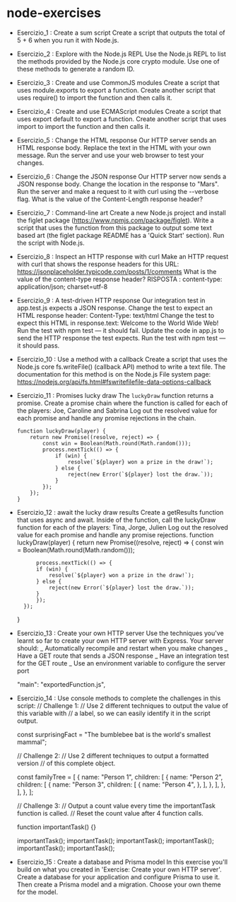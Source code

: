 # node-exercises
- Esercizio_1 : Create a sum script
    Create a script that outputs the total of 5 + 6 when you run it with Node.js.
- Esercizio_2 : Explore with the Node.js REPL
    Use the Node.js REPL to list the methods provided by the Node.js core crypto module. Use one of these methods to generate a random ID.
- Esercizio_3 : Create and use CommonJS modules
    Create a script that uses module.exports to export a function.
    Create another script that uses require() to import the function and then calls it.
- Esercizio_4 : Create and use ECMAScript modules
    Create a script that uses export default to export a function.
    Create another script that uses import to import the function and then calls it.
- Esercizio_5 : Change the HTML response
    Our HTTP server sends an HTML response body.
    Replace the text in the HTML with your own message. Run the server and use your web browser to test your changes.
- Esercizio_6 : Change the JSON response
    Our HTTP server now sends a JSON response body.
    Change the location in the response to "Mars". Run the server and make a request to it with curl using the --verbose flag. What is the value of the Content-Length response header?
- Esercizio_7 : Command-line art
    Create a new Node.js project and install the figlet package (https://www.npmjs.com/package/figlet). Write a script that uses the function from this package to output some text based art (the figlet package README has a 'Quick Start' section). Run the script with Node.js.
- Esercizio_8 : Inspect an HTTP response with curl
    Make an HTTP request with curl that shows the response headers for this URL: https://jsonplaceholder.typicode.com/posts/1/comments
    What is the value of the content-type response header? 
    RISPOSTA : content-type: application/json; charset=utf-8
- Esercizio_9 : A test-driven HTTP response
    Our integration test in app.test.js expects a JSON response.
    Change the test to expect an HTML response header: Content-Type: text/html
    Change the test to expect this HTML in response.text:
    Welcome to the World Wide Web!
    Run the test with npm test — it should fail.
    Update the code in app.js to send the HTTP response the test expects.
    Run the test with npm test — it should pass.
- Esercizio_10 : Use a method with a callback
    Create a script that uses the Node.js core fs.writeFile() (callback API) method to write a text file. The documentation for this method is on the Node.js File system page:
    https://nodejs.org/api/fs.html#fswritefilefile-data-options-callback
- Esercizio_11 : Promises lucky draw
    The `luckyDraw` function returns a promise. Create a promise chain where the function is called for each of the players: Joe, Caroline and Sabrina
    Log out the resolved value for each promise and handle any promise rejections in the chain.
    ```
    function luckyDraw(player) {
        return new Promise((resolve, reject) => {
            const win = Boolean(Math.round(Math.random()));
            process.nextTick(() => {
                if (win) {
                    resolve(`${player} won a prize in the draw!`);
                } else {
                    reject(new Error(`${player} lost the draw.`));
                }
            });
        });
    }
    ```
- Esercizio_12 : await the lucky draw results
    Create a getResults function that uses async and await. Inside of the function, call the luckyDraw function for each of the players: Tina, Jorge, Julien
    Log out the resolved value for each promise and handle any promise rejections.
    function luckyDraw(player) {
        return new Promise((resolve, reject) => {
            const win = Boolean(Math.round(Math.random()));

            process.nextTick(() => {
            if (win) {
                resolve(`${player} won a prize in the draw!`);
            } else {
                reject(new Error(`${player} lost the draw.`));
            }
            });
        });
    }
- Esercizio_13 : Create your own HTTP server
    Use the techniques you've learnt so far to create your own HTTP server with Express. Your server should:
    _ Automatically recompile and restart when you make changes
    _ Have a GET route that sends a JSON response
    _ Have an integration test for the GET route
    _ Use an environment variable to configure the server port

    "main": "exportedFunction.js",
- Esercizio_14 : Use console methods to complete the challenges in this script:
    // Challenge 1:
    // Use 2 different techniques to output the value of this variable with
    // a label, so we can easily identify it in the script output.

    const surprisingFact = "The bumblebee bat is the world's smallest mammal";

    // Challenge 2:
    // Use 2 different techniques to output a formatted version
    // of this complete object.

    const familyTree = [
    {
        name: "Person 1",
        children: [
        {
            name: "Person 2",
            children: [
            {
                name: "Person 3",
                children: [
                {
                    name: "Person 4",
                },
                ],
            },
            ],
        },
        ],
    },
    ];

    // Challenge 3:
    // Output a count value every time the importantTask function is called.
    // Reset the count value after 4 function calls.

    function importantTask() {}

    importantTask();
    importantTask();
    importantTask();
    importantTask();
    importantTask();
    importantTask();
- Esercizio_15 : Create a database and Prisma model
    In this exercise you'll build on what you created in 'Exercise: Create your own HTTP server'.
    Create a database for your application and configure Prisma to use it. Then create a Prisma model and a migration. Choose your own theme for the model.